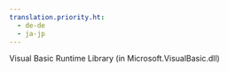 ```yaml
---
translation.priority.ht: 
  - de-de
  - ja-jp
---
```

Visual Basic Runtime Library (in Microsoft.VisualBasic.dll)